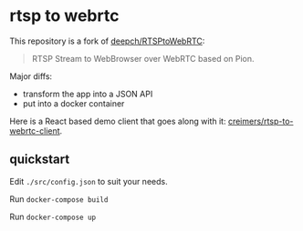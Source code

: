 # rtsp to webrtc

This repository is a fork of [deepch/RTSPtoWebRTC](https://github.com/deepch/RTSPtoWebRTC):

> RTSP Stream to WebBrowser over WebRTC based on Pion.

Major diffs:

- transform the app into a JSON API
- put into a docker container

Here is a React based demo client that goes along with it: [creimers/rtsp-to-webrtc-client](https://github.com/creimers/rtsp-to-webrtc-client).

## quickstart

Edit `./src/config.json` to suit your needs.

Run `docker-compose build`

Run `docker-compose up`
